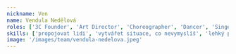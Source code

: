 ```yaml
---
nickname: Ven
name: Vendula Nedělová
roles: ['3C Founder', 'Art Director', 'Choreographer', 'Dancer', 'Singer']
skills: ['propojovat lidi', 'vytvářet situace, co nevymyslíš', 'lehký perfekcionismus']
image: '/images/team/vendula-nedelova.jpeg'
---
```

